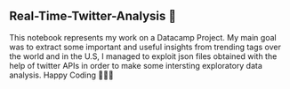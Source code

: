 ## Real-Time-Twitter-Analysis 🤗

This notebook represents my work on a Datacamp Project. My main goal was to extract some important and useful insights from trending tags over the world and 
in the U.S, I managed to exploit json files obtained with the help of twitter APIs in order to make some intersting exploratory data analysis.
 Happy Coding 👨🏻‍💻
